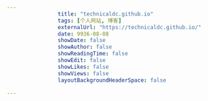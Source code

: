 ---
                title: "technicaldc.github.io"
                tags: [个人网站, 博客]
                externalUrl: "https://technicaldc.github.io/"
                date: 9936-08-08
                showDate: false
                showAuthor: false
                showReadingTime: false
                showEdit: false
                showLikes: false
                showViews: false
                layoutBackgroundHeaderSpace: false
                ---

